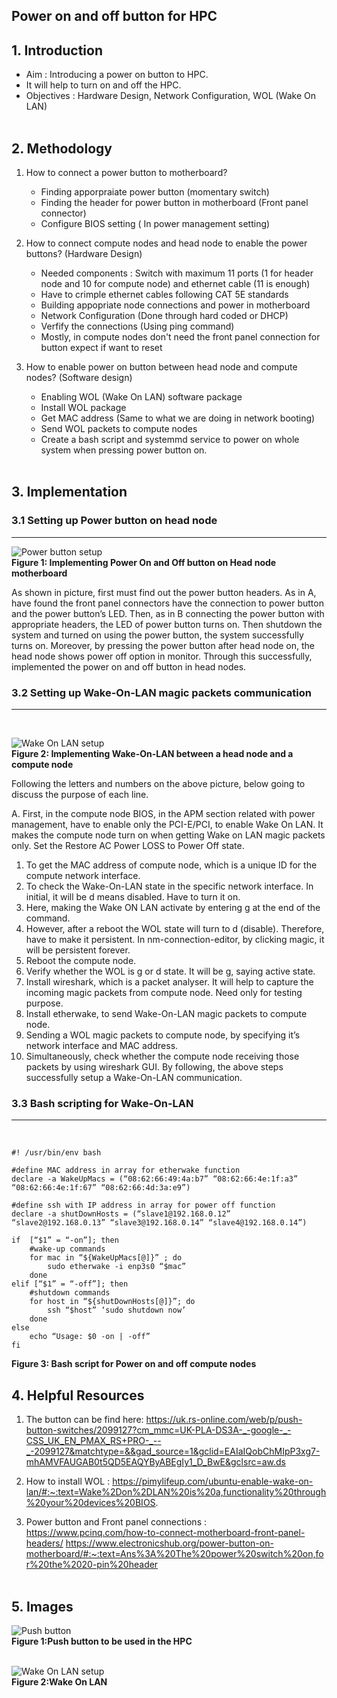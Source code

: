 ## **Power on and off button for HPC**

## **1. Introduction**

- Aim : Introducing a power on button to HPC.
- It will help to turn on and off the HPC.
- Objectives : Hardware Design, Network Configuration, WOL (Wake On LAN) 
<br><br>


 ## **2. Methodology**

1. How to connect a power button to motherboard?
    - Finding apporpraiate power button (momentary switch)
    - Finding the header for power button in motherboard (Front panel connector)
    - Configure BIOS setting ( In power management setting)

2. How to connect compute nodes and head node to enable the power buttons? (Hardware Design)
    - Needed components : Switch with maximum 11 ports (1 for header node and 10 for compute node) and ethernet cable (11 is enough)
    - Have to crimple ethernet cables following CAT 5E standards
    - Building appopriate node connections and power in motherboard
    - Network Configuration (Done through hard coded or DHCP)
    - Verfify the connections (Using ping command)
    - Mostly, in compute nodes don't need the front panel connection for button expect if want to reset 

3. How to enable power on button between head node and compute nodes? (Software design)
    - Enabling WOL (Wake On LAN) software package
    - Install WOL package
    - Get MAC address           (Same to what we are doing in network booting)
    - Send WOL packets to compute nodes
    - Create a bash script and systemmd service to power on whole system when pressing power button on. 
<br><br>


 ## **3. Implementation**

 ### **3.1 Setting up Power button on head node**
 ---

![Power button setup](powerbuttonsetup.png)<br>
<b>Figure 1: Implementing Power On and Off button on Head node motherboard</b>
<br>

As shown in picture, first must find out the power button headers. As in A, have found the front panel connectors have the connection to power button and the power button’s LED. Then, as in B connecting the power button with appropriate headers, the LED of power button turns on. Then shutdown the system and turned on using the power button, the system successfully turns on. Moreover, by pressing the power button after head node on, the head node shows power off option in monitor. Through this successfully, implemented the power on and off button in head nodes. 


### **3.2 Setting up Wake-On-LAN magic packets communication**
---
<br>

![Wake On LAN setup](WOL-setup.png)<br>
<b>Figure 2: Implementing Wake-On-LAN between a head node and a compute node</b>
<br>

Following the letters and numbers on the above picture, below going to discuss the purpose of each line.

A. First, in the compute node BIOS, in the APM section related with power management, have to enable only the PCI-E/PCI, to enable Wake On LAN. It makes the compute node turn on when getting Wake on LAN magic packets only. Set the Restore AC Power LOSS to Power Off state.
1. To get the MAC address of compute node, which is a unique ID for the compute network interface.
2. To check the Wake-On-LAN state in the specific network interface. In initial, it will be d means disabled. Have to turn it on.
3. Here, making the Wake ON LAN activate by entering g at the end of the command.
4. However, after a reboot the WOL state will turn to d (disable). Therefore, have to make it persistent. In nm-connection-editor, by clicking magic, it will be persistent forever.
5. Reboot the compute node.
6. Verify whether the WOL is g or d state. It will be g, saying active state.
7. Install wireshark, which is a packet analyser. It will help to capture the incoming magic packets from compute node. Need only for testing purpose.
8. Install etherwake, to send Wake-On-LAN magic packets to compute node.
9. Sending a WOL magic packets to compute node, by specifying it’s network interface and MAC address.
10. Simultaneously, check whether the compute node receiving those packets by using wireshark GUI.
By following, the above steps successfully setup a Wake-On-LAN communication. 


### **3.3 Bash scripting for Wake-On-LAN**
---
<br>


    #! /usr/bin/env bash

    #define MAC address in array for etherwake function
    declare -a WakeUpMacs = (“08:62:66:49:4a:b7” “08:62:66:4e:1f:a3” “08:62:66:4e:1f:67” “08:62:66:4d:3a:e9”)

    #define ssh with IP address in array for power off function
    declare -a shutDownHosts = (“slave1@192.168.0.12” “slave2@192.168.0.13” “slave3@192.168.0.14” “slave4@192.168.0.14”)

    if  [“$1” = “-on”]; then
	    #wake-up commands
	    for mac in “${WakeUpMacs[@]}” ; do
		    sudo etherwake -i enp3s0 “$mac”
	    done
    elif [“$1” = “-off”]; then
	    #shutdown commands
	    for host in “${shutDownHosts[@]}”; do
		    ssh “$host” ‘sudo shutdown now’
	    done 
    else
	    echo “Usage: $0 -on | -off” 
    fi

<b>Figure 3: Bash script for Power on and off compute nodes</b>
<br>



 ## **4. Helpful Resources**
 
1. The button can be find here: https://uk.rs-online.com/web/p/push-button-switches/2099127?cm_mmc=UK-PLA-DS3A-_-google-_-CSS_UK_EN_PMAX_RS+PRO-_--_-2099127&matchtype=&&gad_source=1&gclid=EAIaIQobChMIpP3xg7-mhAMVFAUGAB0t5QD5EAQYByABEgIy1_D_BwE&gclsrc=aw.ds


2. How to install WOL : https://pimylifeup.com/ubuntu-enable-wake-on-lan/#:~:text=Wake%2Don%2DLAN%20is%20a,functionality%20through%20your%20devices%20BIOS.

3. Power button and Front panel connections : https://www.pcinq.com/how-to-connect-motherboard-front-panel-headers/
                            https://www.electronicshub.org/power-button-on-motherboard/#:~:text=Ans%3A%20The%20power%20switch%20on,for%20the%2020-pin%20header
<br><br>



 ## **5. Images**

![Push button](PushButton.png)<br>
<b>Figure 1:Push button to be used in the HPC</b>
<br><br>

![Wake On LAN setup](WakeonLan.png)<br>
<b>Figure 2:Wake On LAN</b>
<br><br>